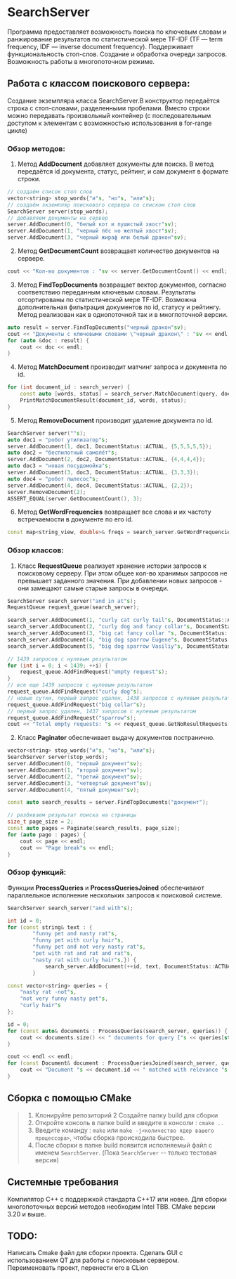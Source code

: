 # SearchServer
Программа предоставляет возможность поиска по ключевым словам и ранжирование результатов по статистической мере TF-IDF (TF — term frequency, IDF — inverse document frequency). Поддерживает функциональность стоп-слов. Создание и обработка очереди запросов. Возможность работы в многопоточном режиме.

## Работа с классом поискового сервера:

Создание экземпляра класса SearchServer.В конструктор передаётся строка с стоп-словами, разделенными пробелами. Вместо строки можно передавать произвольный контейнер (с последовательным доступом к элементам с возможностью использования в for-range цикле)

### Обзор методов:
  1. Метод **AddDocument** добавляет документы для поиска. В метод передаётся id документа, статус, рейтинг, и сам документ в формате строки.
  ```c++
  // создаём список стоп слов
  vector<string> stop_words{"и"s, "но"s, "или"s};
  // создаём экземпляр поискового сервера со списком стоп слов
  SearchServer server(stop_words);
  // добавляем документы на сервер
  server.AddDocument(0, "белый кот и пушистый хвост"sv);
  server.AddDocument(1, "черный пёс но желтый хвост"sv);
  server.AddDocument(3, "черный жираф или белый дракон"sv);
  ```
  2. Метод **GetDocumentCount** возвращает количество документов на сервере.
  ``` c++
  cout << "Кол-во документов : "sv << server.GetDocumentCount() << endl;
  ```
  3. Метод **FindTopDocuments** возвращает вектор документов, согласно соответствию переданным ключевым словам. Результаты отсортированы по статистической мере TF-IDF. Возможна дополнительная фильтрация документов по id, статусу и рейтингу. Метод реализован как в однопоточной так и в многпоточной версии.
  ``` c++
  auto result = server.FindTopDocuments("черный дракон"sv);
  cout << "Документы с ключевыми словами \"черный дракон\" : "sv << endl;
  for (auto &doc : result) {
      cout << doc << endl;
  }
  ```
  4. Метод **MatchDocument** производит матчинг запроса и документа по id.
  ``` c++
  for (int document_id : search_server) {
      const auto [words, status] = search_server.MatchDocument(query, document_id);
      PrintMatchDocumentResult(document_id, words, status);
  }
  ```
  5. Метод **RemoveDocument** производит удаление документа по id.
  ``` c++
  SearchServer server(""s);
  auto doc1 = "робот утилизатор"s;
  server.AddDocument(1, doc1, DocumentStatus::ACTUAL, {5,5,5,5,5});
  auto doc2 = "беспилотный самолёт"s;
  server.AddDocument(2, doc2, DocumentStatus::ACTUAL, {4,4,4,4});
  auto doc3 = "новая посудомойка"s;
  server.AddDocument(3, doc3, DocumentStatus::ACTUAL, {3,3,3});
  auto doc4 = "робот пылесос"s;
  server.AddDocument(4, doc4, DocumentStatus::ACTUAL, {2,2});
  server.RemoveDocument(2);
  ASSERT_EQUAL(server.GetDocumentCount(), 3);
  ```
  6. Метод **GetWordFrequencies** возвращает все слова и их частоту встречаемости в документе по его id.
  ``` c++
  const map<string_view, double>& freqs = search_server.GetWordFrequencies(document_id);
  ```

### Обзор классов:
1. Класс **RequestQueue** реализует хранение истории запросов к поисковому серверу. При этом общее кол-во хранимых запросов не превышает заданного значения. При добавлении новых запросов - они замещают самые старые запросы в очереди.
``` c++
SearchServer search_server("and in at"s);
RequestQueue request_queue(search_server);

search_server.AddDocument(1, "curly cat curly tail"s, DocumentStatus::ACTUAL, {7, 2, 7});
search_server.AddDocument(2, "curly dog and fancy collar"s, DocumentStatus::ACTUAL, {1, 2, 3});
search_server.AddDocument(3, "big cat fancy collar "s, DocumentStatus::ACTUAL, {1, 2, 8});
search_server.AddDocument(4, "big dog sparrow Eugene"s, DocumentStatus::ACTUAL, {1, 3, 2});
search_server.AddDocument(5, "big dog sparrow Vasiliy"s, DocumentStatus::ACTUAL, {1, 1, 1});

// 1439 запросов с нулевым результатом
for (int i = 0; i < 1439; ++i) {
    request_queue.AddFindRequest("empty request"s);
}
// все еще 1439 запросов с нулевым результатом
request_queue.AddFindRequest("curly dog"s);
// новые сутки, первый запрос удален, 1438 запросов с нулевым результатом
request_queue.AddFindRequest("big collar"s);
// первый запрос удален, 1437 запросов с нулевым результатом
request_queue.AddFindRequest("sparrow"s);
cout << "Total empty requests: "s << request_queue.GetNoResultRequests() << endl;
```

2. Класс **Paginator** обеспечивает выдачу документов постранично.
``` c++
vector<string> stop_words{"и"s, "но"s, "или"s};
SearchServer server(stop_words);
server.AddDocument(0, "первый документ"sv);
server.AddDocument(1, "второй документ"sv);
server.AddDocument(2, "третий документ"sv);
server.AddDocument(3, "четвертый документ"sv);
server.AddDocument(4, "пятый документ"sv);

const auto search_results = server.FindTopDocuments("документ");

// разбиваем результат поиска на страницы
size_t page_size = 2;
const auto pages = Paginate(search_results, page_size);
for (auto page : pages) {
    cout << page << endl;
    cout << "Page break"s << endl;
}
```
### Обзор функций:
Функции **ProcessQueries** и **ProcessQueriesJoined** обеспечивают параллельное исполнение нескольких запросов к поисковой системе.
```c++
SearchServer search_server("and with"s);

int id = 0;
for (const string& text : {
        "funny pet and nasty rat"s,
        "funny pet with curly hair"s,
        "funny pet and not very nasty rat"s,
        "pet with rat and rat and rat"s,
        "nasty rat with curly hair"s,}) {
            search_server.AddDocument(++id, text, DocumentStatus::ACTUAL, {1, 2});
        }

const vector<string> queries = {
    "nasty rat -not"s,
    "not very funny nasty pet"s,
    "curly hair"s
};

id = 0;
for (const auto& documents : ProcessQueries(search_server, queries)) {
    cout << documents.size() << " documents for query ["s << queries[static_cast<size_t>(id++)] << "]"s << endl;
}

cout << endl << endl;
for (const Document& document : ProcessQueriesJoined(search_server, queries)) {
    cout << "Document "s << document.id << " matched with relevance "s << document.relevance << endl;
}
```
## Сборка с помощью CMake
> 1. Клонируйте репозиторий 
> 2  Создайте папку build для сборки
> 3. Откройте консоль в папке build и введите в консоли : `cmake ..`
> 4. Введите команду : `make` или `make -j<количество ядер вашего процессора>`, чтобы сборка происходила быстрее.  
> 5. После сборки в папке build появится исполняемый файл с именем `SearchServer`. (Пока `SearchServer` -- только тестовая версия)

## Системные требования
Компилятор С++ с поддержкой стандарта C++17 или новее.
Для сборки многопоточных версий методов необходим Intel TBB.
CMake версии 3.20 и выше.

## TODO:
Написать Cmake файл для сборки проекта. Сделать GUI с использованием QT для работы с поисковым сервером.
Переименовать проект, перенести его в CLion

